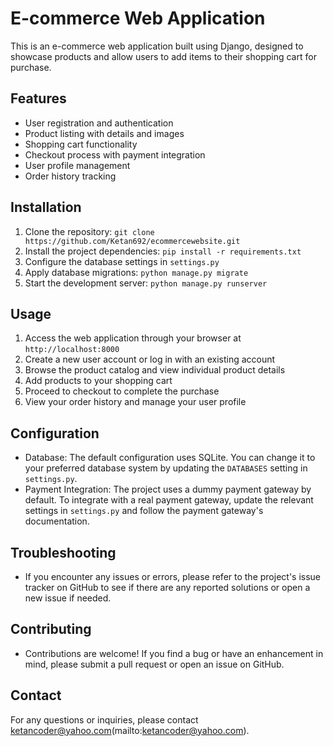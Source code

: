 # E-commerce Web Application

This is an e-commerce web application built using Django, designed to showcase products and allow users to add items to their shopping cart for purchase.

## Features

- User registration and authentication
- Product listing with details and images
- Shopping cart functionality
- Checkout process with payment integration
- User profile management
- Order history tracking

## Installation

1. Clone the repository: `git clone https://github.com/Ketan692/ecommercewebsite.git`
2. Install the project dependencies: `pip install -r requirements.txt`
3. Configure the database settings in `settings.py`
4. Apply database migrations: `python manage.py migrate`
5. Start the development server: `python manage.py runserver`

## Usage

1. Access the web application through your browser at `http://localhost:8000`
2. Create a new user account or log in with an existing account
3. Browse the product catalog and view individual product details
4. Add products to your shopping cart
5. Proceed to checkout to complete the purchase
6. View your order history and manage your user profile

## Configuration

- Database: The default configuration uses SQLite. You can change it to your preferred database system by updating the `DATABASES` setting in `settings.py`.
- Payment Integration: The project uses a dummy payment gateway by default. To integrate with a real payment gateway, update the relevant settings in `settings.py` and follow the payment gateway's documentation.

## Troubleshooting

- If you encounter any issues or errors, please refer to the project's issue tracker on GitHub to see if there are any reported solutions or open a new issue if needed.

## Contributing

- Contributions are welcome! If you find a bug or have an enhancement in mind, please submit a pull request or open an issue on GitHub.

## Contact

For any questions or inquiries, please contact ketancoder@yahoo.com(mailto:ketancoder@yahoo.com).

